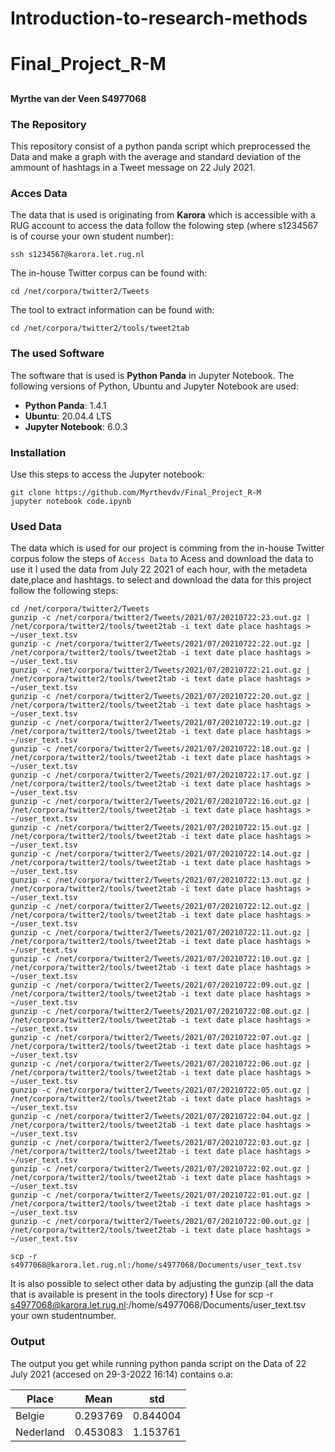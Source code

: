 # Introduction-to-research-methods
# Final_Project_R-M
## 
#### Myrthe van der Veen S4977068


### The Repository
This repository consist of a python panda script which preprocessed the Data and make a graph with the average and standard deviation of the ammount of hashtags in a Tweet message on 22 July 2021. 

### Acces Data 

The data that is used is originating from **Karora** which is accessible with a RUG account
to access the data follow the folowing step (where s1234567 is of course your own student number):
```
ssh s1234567@karora.let.rug.nl
``` 

The in-house Twitter corpus can be found with: 
```
cd /net/corpora/twitter2/Tweets
``` 
The tool to extract information can be found with:
```
cd /net/corpora/twitter2/tools/tweet2tab
``` 

### The used Software 

The software that is used is **Python Panda** in Jupyter Notebook. The following versions of Python, Ubuntu and  Jupyter Notebook are used:
- **Python Panda**: 1.4.1 
- **Ubuntu**: 20.04.4 LTS
- **Jupyter Notebook**: 6.0.3 


###  Installation 
Use this steps to access the Jupyter notebook:  
```
git clone https://github.com/Myrthevdv/Final_Project_R-M
jupyter notebook code.ipynb
```

### Used Data

The data which is used for our project is comming from the in-house Twitter corpus
folow the steps of ``` Access Data ``` to Acess and download the data to use it
I used the data from July 22 2021 of each hour, with the metadeta date,place and hashtags.
to select and download the data for this project follow the following steps:

```
cd /net/corpora/twitter2/Tweets
gunzip -c /net/corpora/twitter2/Tweets/2021/07/20210722:23.out.gz | /net/corpora/twitter2/tools/tweet2tab -i text date place hashtags > ~/user_text.tsv
gunzip -c /net/corpora/twitter2/Tweets/2021/07/20210722:22.out.gz | /net/corpora/twitter2/tools/tweet2tab -i text date place hashtags > ~/user_text.tsv
gunzip -c /net/corpora/twitter2/Tweets/2021/07/20210722:21.out.gz | /net/corpora/twitter2/tools/tweet2tab -i text date place hashtags > ~/user_text.tsv
gunzip -c /net/corpora/twitter2/Tweets/2021/07/20210722:20.out.gz | /net/corpora/twitter2/tools/tweet2tab -i text date place hashtags > ~/user_text.tsv
gunzip -c /net/corpora/twitter2/Tweets/2021/07/20210722:19.out.gz | /net/corpora/twitter2/tools/tweet2tab -i text date place hashtags > ~/user_text.tsv
gunzip -c /net/corpora/twitter2/Tweets/2021/07/20210722:18.out.gz | /net/corpora/twitter2/tools/tweet2tab -i text date place hashtags > ~/user_text.tsv
gunzip -c /net/corpora/twitter2/Tweets/2021/07/20210722:17.out.gz | /net/corpora/twitter2/tools/tweet2tab -i text date place hashtags > ~/user_text.tsv
gunzip -c /net/corpora/twitter2/Tweets/2021/07/20210722:16.out.gz | /net/corpora/twitter2/tools/tweet2tab -i text date place hashtags > ~/user_text.tsv
gunzip -c /net/corpora/twitter2/Tweets/2021/07/20210722:15.out.gz | /net/corpora/twitter2/tools/tweet2tab -i text date place hashtags > ~/user_text.tsv
gunzip -c /net/corpora/twitter2/Tweets/2021/07/20210722:14.out.gz | /net/corpora/twitter2/tools/tweet2tab -i text date place hashtags > ~/user_text.tsv
gunzip -c /net/corpora/twitter2/Tweets/2021/07/20210722:13.out.gz | /net/corpora/twitter2/tools/tweet2tab -i text date place hashtags > ~/user_text.tsv
gunzip -c /net/corpora/twitter2/Tweets/2021/07/20210722:12.out.gz | /net/corpora/twitter2/tools/tweet2tab -i text date place hashtags > ~/user_text.tsv
gunzip -c /net/corpora/twitter2/Tweets/2021/07/20210722:11.out.gz | /net/corpora/twitter2/tools/tweet2tab -i text date place hashtags > ~/user_text.tsv
gunzip -c /net/corpora/twitter2/Tweets/2021/07/20210722:10.out.gz | /net/corpora/twitter2/tools/tweet2tab -i text date place hashtags > ~/user_text.tsv
gunzip -c /net/corpora/twitter2/Tweets/2021/07/20210722:09.out.gz | /net/corpora/twitter2/tools/tweet2tab -i text date place hashtags > ~/user_text.tsv
gunzip -c /net/corpora/twitter2/Tweets/2021/07/20210722:08.out.gz | /net/corpora/twitter2/tools/tweet2tab -i text date place hashtags > ~/user_text.tsv
gunzip -c /net/corpora/twitter2/Tweets/2021/07/20210722:07.out.gz | /net/corpora/twitter2/tools/tweet2tab -i text date place hashtags > ~/user_text.tsv
gunzip -c /net/corpora/twitter2/Tweets/2021/07/20210722:06.out.gz | /net/corpora/twitter2/tools/tweet2tab -i text date place hashtags > ~/user_text.tsv
gunzip -c /net/corpora/twitter2/Tweets/2021/07/20210722:05.out.gz | /net/corpora/twitter2/tools/tweet2tab -i text date place hashtags > ~/user_text.tsv
gunzip -c /net/corpora/twitter2/Tweets/2021/07/20210722:04.out.gz | /net/corpora/twitter2/tools/tweet2tab -i text date place hashtags > ~/user_text.tsv
gunzip -c /net/corpora/twitter2/Tweets/2021/07/20210722:03.out.gz | /net/corpora/twitter2/tools/tweet2tab -i text date place hashtags > ~/user_text.tsv
gunzip -c /net/corpora/twitter2/Tweets/2021/07/20210722:02.out.gz | /net/corpora/twitter2/tools/tweet2tab -i text date place hashtags > ~/user_text.tsv
gunzip -c /net/corpora/twitter2/Tweets/2021/07/20210722:01.out.gz | /net/corpora/twitter2/tools/tweet2tab -i text date place hashtags > ~/user_text.tsv
gunzip -c /net/corpora/twitter2/Tweets/2021/07/20210722:00.out.gz | /net/corpora/twitter2/tools/tweet2tab -i text date place hashtags > ~/user_text.tsv

scp -r s4977068@karora.let.rug.nl:/home/s4977068/Documents/user_text.tsv
``` 
It is also possible to select other data by adjusting the gunzip (all the data that is available is present in the tools directory)
**!** Use for scp -r s4977068@karora.let.rug.nl:/home/s4977068/Documents/user_text.tsv your own studentnumber. 

### Output

The output you get while running python panda script on the Data of 22 July 2021 (accesed on 29-3-2022 16:14)
contains o.a: 

| Place         | Mean          | std      |
| ------------- | ------------- | -------- |
| Belgie        | 0.293769      | 0.844004 |
| Nederland     | 0.453083      | 1.153761 |
